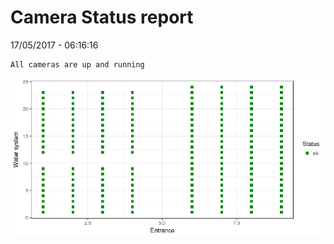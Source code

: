 Camera Status report
================
17/05/2017 - 06:16:16

    All cameras are up and running

![](camreport_files/figure-markdown_github/unnamed-chunk-2-1.png)
